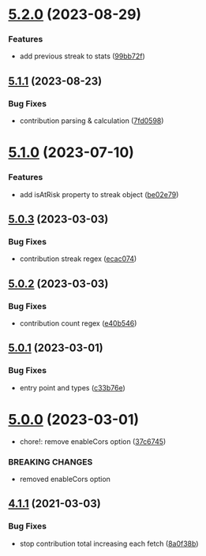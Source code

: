 # [5.2.0](https://github.com/jamieweavis/contribution/compare/v5.1.1...v5.2.0) (2023-08-29)


### Features

* add previous streak to stats ([99bb72f](https://github.com/jamieweavis/contribution/commit/99bb72f9ef22c7545be3b62c48053ff0bacd4e0d))

## [5.1.1](https://github.com/jamieweavis/contribution/compare/v5.1.0...v5.1.1) (2023-08-23)


### Bug Fixes

* contribution parsing & calculation ([7fd0598](https://github.com/jamieweavis/contribution/commit/7fd0598a0ab5ac08a4d6ab7840605fb5bfc26960))

# [5.1.0](https://github.com/jamieweavis/contribution/compare/v5.0.3...v5.1.0) (2023-07-10)


### Features

* add isAtRisk property to streak object ([be02e79](https://github.com/jamieweavis/contribution/commit/be02e79a577c1bb2d3d3813d96c24ed056047645))

## [5.0.3](https://github.com/jamieweavis/contribution/compare/v5.0.2...v5.0.3) (2023-03-03)


### Bug Fixes

* contribution streak regex ([ecac074](https://github.com/jamieweavis/contribution/commit/ecac074d03c8600367e39e0ab00e0b6540a1fe61))

## [5.0.2](https://github.com/jamieweavis/contribution/compare/v5.0.1...v5.0.2) (2023-03-03)


### Bug Fixes

* contribution count regex ([e40b546](https://github.com/jamieweavis/contribution/commit/e40b546209988d89be249f51b8e7dcad4e2dd93a))

## [5.0.1](https://github.com/jamieweavis/contribution/compare/v5.0.0...v5.0.1) (2023-03-01)


### Bug Fixes

* entry point and types ([c33b76e](https://github.com/jamieweavis/contribution/commit/c33b76e85b37aa27a4713646c1f30021983e44e1))

# [5.0.0](https://github.com/jamieweavis/contribution/compare/v4.1.1...v5.0.0) (2023-03-01)


* chore!: remove enableCors option ([37c6745](https://github.com/jamieweavis/contribution/commit/37c6745c44cb80dab79cc40fb8ff2b1d7021fd4f))


### BREAKING CHANGES

* removed enableCors option

## [4.1.1](https://github.com/jamieweavis/contribution/compare/v4.1.0...v4.1.1) (2021-03-03)


### Bug Fixes

* stop contribution total increasing each fetch ([8a0f38b](https://github.com/jamieweavis/contribution/commit/8a0f38b3ca3b98bc99fc0b2be1b19d78594ccc14))
